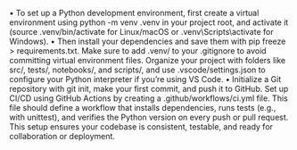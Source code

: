 •	To set up a Python development environment, first create a virtual environment using python -m venv .venv in your project root, and activate it (source .venv/bin/activate for Linux/macOS or .venv\Scripts\activate for Windows). 
•	Then install your dependencies and save them with pip freeze > requirements.txt. Make sure to add .venv/ to your .gitignore to avoid committing virtual environment files. Organize your project with folders like src/, tests/, notebooks/, and scripts/, and use .vscode/settings.json to configure your Python interpreter if you’re using VS Code.
•	Initialize a Git repository with git init, make your first commit, and push it to GitHub. Set up CI/CD using GitHub Actions by creating a .github/workflows/ci.yml file. This file should define a workflow that installs dependencies, runs tests (e.g., with unittest), and verifies the Python version on every push or pull request. This setup ensures your codebase is consistent, testable, and ready for collaboration or deployment.

